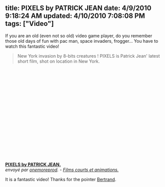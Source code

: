 title: PIXELS by PATRICK JEAN
date: 4/9/2010 9:18:24 AM
updated: 4/10/2010 7:08:08 PM
tags: ["Video"]
---
If you are an old (even not so old) video game player, do you remember those old days of fun with pac man, space invaders, frogger… You have to watch this fantastic video! 

> New York invasion by 8-bits creatures !
> PIXELS is Patrick Jean' latest short film, shot on location in New York.

<object width="480" height="270">

<embed type="application/x-shockwave-flash" src="http://www.dailymotion.com/swf/video/xcv6dv_pixels-by-patrick-jean_creation" width="480" height="270" allowfullscreen="true" allowscriptaccess="always"></object>      
**[PIXELS by PATRICK JEAN.](http://www.dailymotion.com/video/xcv6dv_pixels-by-patrick-jean_creation)**      
*envoyé par [onemoreprod](http://www.dailymotion.com/onemoreprod). - [Films courts et animations.](http://www.dailymotion.com/fr/channel/creation)*

It is a fantastic video! Thanks for the pointer [Bertrand](http://weblogs.asp.net/bleroy/).
